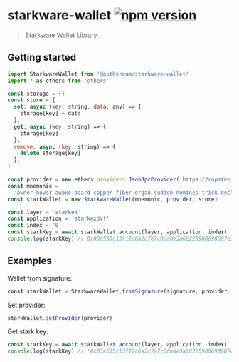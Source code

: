 # starkware-wallet [![npm version](https://badge.fury.io/js/starkware-wallet.svg)](https://badge.fury.io/js/starkware-wallet)

> Starkware Wallet Library

## Getting started

```js
import StarkwareWallet from '@authereum/starkware-wallet'
import * as ethers from 'ethers'

const storage = {}
const store = {
  set: async (key: string, data: any) => {
    storage[key] = data
  },
  get: async (key: string) => {
    storage[key]
  },
  remove: async (key: string) => {
    delete storage[key]
  },
}

const provider = new ethers.providers.JsonRpcProvider('https://ropsten.rpc.authereum.com')
const mnemonic =
  'owner hover awake board copper fiber organ sudden nominee trick decline inflict'
const starkWallet = new StarkwareWallet(mnemonic, provider, store)

const layer = 'starkex'
const application = 'starkexdvf'
const index = '0'
const starkKey = await starkWallet.account(layer, application, index)
console.log(starkKey) // 0x03a535c13f12c6a2c7e7c0dade3a68225988698687e396a321c12f5d393bea4a
```

## Examples

Wallet from signature:

```js
const starkWallet = StarkwareWallet.fromSignature(signature, provider, store)
```

Set provider:

```js
starkWallet.setProvider(provider)
```

Get stark key:

```js
const starkKey = await starkWallet.account(layer, application, index)
console.log(starkKey) // '0x03a535c13f12c6a2c7e7c0dade3a68225988698687e396a321c12f5d393bea4a'
```
